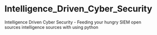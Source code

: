 # Intelligence_Driven_Cyber_Security
Intelligence Driven Cyber Security - Feeding your hungry SIEM open sources intelligence sources with using python 
